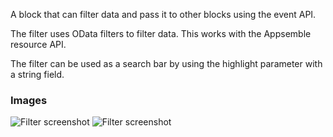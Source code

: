 A block that can filter data and pass it to other blocks using the event API.

The filter uses OData filters to filter data. This works with the Appsemble resource API.

The filter can be used as a search bar by using the highlight parameter with a string field.

### Images

![Filter screenshot](https://gitlab.com/appsemble/appsemble/-/raw/0.24.5/config/assets/filter.png)
![Filter screenshot](https://gitlab.com/appsemble/appsemble/-/raw/0.24.5/config/assets/filter-search-bar.png)
